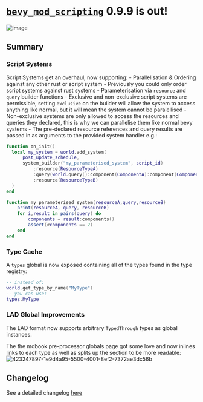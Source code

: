 # [`bevy_mod_scripting`](https://github.com/makspll/bevy_mod_scripting/) 0.9.9 is out!

![image](https://github.com/user-attachments/assets/6ae0f927-ea1b-4d90-a809-4cc513e49b18)

## Summary 
### Script Systems
Script Systems get an overhaul, now supporting:
    - Parallelisation & Ordering against any other rust or script system
        - Previously you could only order script systems against rust systems
    - Parameterisation via `resource` and `query` builder functions
        - Exclusive and non-exclusive script systems are permissible, setting `exclusive` on the builder will allow the system to access anything like normal, but it will mean the system cannot be paralellised
        - Non-exclusive systems are only allowed to access the resources and queries they declared, this is why we can parallelise them like normal bevy systems
        - The pre-declared resource references and query results are passed in as arguments to the provided system handler
e.g.:

```lua
function on_init()
  local my_system = world.add_system(
      post_update_schedule,
      system_builder("my_parameterised_system", script_id)
          :resource(ResourceTypeA)
          :query(world.query():component(ComponentA):component(ComponentB))
          :resource(ResourceTypeB)
  )
end

function my_parameterised_system(resourceA,query,resourceB)
    print(resourceA, query, resourceB)
    for i,result in pairs(query) do
        components = result:components()
        assert(#components == 2)
    end
end
```

### Type Cache
A `types` global is now exposed containing all of the types found in the type registry:

```lua
-- instead of:
world.get_type_by_name("MyType")
-- you can use:
types.MyType
```

### LAD Global Improvements
The LAD format now supports arbitrary `TypedThrough` types as global instances.

The the mdbook pre-processor globals page got some love and now inlines links to each type as well as splits up the section to be more readable:
![423247897-1e9d4a95-5500-4001-8ef2-7372ae3dc56b](https://github.com/user-attachments/assets/b1ec947e-1f77-4abb-9ad4-f8d60cf96162)


## Changelog
See a detailed changelog [here](https://github.com/makspll/bevy_mod_scripting/blob/main/CHANGELOG.md)
